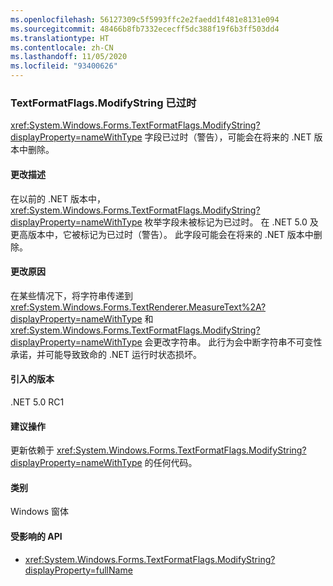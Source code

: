 ```yaml
---
ms.openlocfilehash: 56127309c5f5993ffc2e2faedd1f481e8131e094
ms.sourcegitcommit: 48466b8fb7332ececff5dc388f19f6b3ff503dd4
ms.translationtype: HT
ms.contentlocale: zh-CN
ms.lasthandoff: 11/05/2020
ms.locfileid: "93400626"
---
```

### <a name="textformatflagsmodifystring-is-obsolete"></a>TextFormatFlags.ModifyString 已过时

<xref:System.Windows.Forms.TextFormatFlags.ModifyString?displayProperty=nameWithType> 字段已过时（警告），可能会在将来的 .NET 版本中删除。

#### <a name="change-description"></a>更改描述

在以前的 .NET 版本中，<xref:System.Windows.Forms.TextFormatFlags.ModifyString?displayProperty=nameWithType> 枚举字段未被标记为已过时。 在 .NET 5.0 及更高版本中，它被标记为已过时（警告）。 此字段可能会在将来的 .NET 版本中删除。

#### <a name="reason-for-change"></a>更改原因

在某些情况下，将字符串传递到 <xref:System.Windows.Forms.TextRenderer.MeasureText%2A?displayProperty=nameWithType> 和 <xref:System.Windows.Forms.TextFormatFlags.ModifyString?displayProperty=nameWithType> 会更改字符串。 此行为会中断字符串不可变性承诺，并可能导致致命的 .NET 运行时状态损坏。

#### <a name="version-introduced"></a>引入的版本

.NET 5.0 RC1

#### <a name="recommended-action"></a>建议操作

更新依赖于 <xref:System.Windows.Forms.TextFormatFlags.ModifyString?displayProperty=nameWithType> 的任何代码。

#### <a name="category"></a>类别

Windows 窗体

#### <a name="affected-apis"></a>受影响的 API

- <xref:System.Windows.Forms.TextFormatFlags.ModifyString?displayProperty=fullName>

<!--

#### Affected APIs

- `F:System.Windows.Forms.TextFormatFlags.ModifyString`

-->
